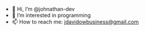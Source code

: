 - 👋 Hi, I’m @johnathan-dev
- 👀 I’m interested in programming
- 📫 How to reach me: jdavidowbusiness@gmail.com
